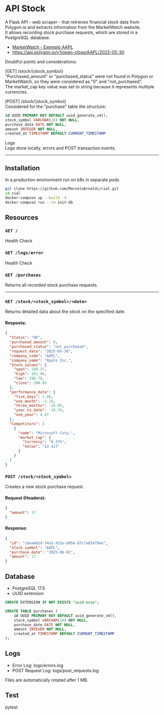 # API Stock

A Flask API - web scraper - that retrieves financial stock data from Polygon.io and extracts information from the MarketWatch website.  
It allows recording stock purchase requests, which are stored in a PostgreSQL database.

- [MarketWatch - Exemplo AAPL](https://www.marketwatch.com)
- https://api.polygon.io/v1/open-close/AAPL/2025-05-30

Doubtful points and considerations:    

[GET] /stock/{stock_symbol}  
"Purchased_amount" or "purchased_status" were not found in Polygon or MarketWatch, so they were considered as "0" and "not_purchased".  
The market_cap key value was set to string because it represents multiple currencies.  

[POST] /stock/{stock_symbol}  
Considered for the "purchase" table the structure:
```sql
id UUID PRIMARY KEY DEFAULT uuid_generate_v4(),
stock_symbol VARCHAR(10) NOT NULL,
purchase_date DATE NOT NULL,
amount INTEGER NOT NULL,
created_at TIMESTAMP DEFAULT CURRENT_TIMESTAMP
```  
Logs  
Logs store locally, errors and POST transaction events.


---

## Installation
In a production environment run on k8s in separate pods
```bash
git clone https://github.com/MarceloArnaldi/cial.git
cd cial
docker-compose up --build -d
docker-compose run --rm init-db
```
## Resources 

### `GET /`
Health Check

### `GET /logs/error`
Health Check

### `GET /purchases`
Returns all recorded stock purchase requests.

---

### `GET /stock/<stock_symbol>/<date>`
Returns detailed data about the stock on the specified date.

#### Resposta:
```json
{
  "Status": "OK",
  "purchased_amount": 0,
  "purchased_status": "not_purchased",
  "request_data": "2025-05-30",
  "company_code": "AAPL",
  "company_name": "Apple Inc.",
  "Stock_values": {
    "open": 199.37,
    "high": 201.96,
    "low": 196.78,
    "close": 200.85
  },
  "performance_data": {
    "five_days": 2.86,
    "one_month": -2.19,
    "three_months": -16.95,
    "year_to_date": -19.79,
    "one_year": 4.47
  },
  "Competitors": [
    {
      "name": "Microsoft Corp.",
      "market_cap": {
        "Currency": "0.37%",
        "Value": "$3.41T"
      }
    }
  ]
}
```

### `POST /stock/<stock_symbol>`
Creates a new stock purchase request.

#### Request (Headers):
```json
{
  "amount": 17
}
```

#### Response:
```json
{
  "id": "cbea481d-f4a1-431e-b056-87cfa85479ee",
  "stock_symbol": "AAPL",
  "purchase_date": "2025-06-01",
  "amount": 17
}
```

## Database
- PostgreSQL 17.5
- UUID extension 
```sql
CREATE EXTENSION IF NOT EXISTS "uuid-ossp";

CREATE TABLE purchases (
    id UUID PRIMARY KEY DEFAULT uuid_generate_v4(),
    stock_symbol VARCHAR(10) NOT NULL,
    purchase_date DATE NOT NULL,
    amount INTEGER NOT NULL,
    created_at TIMESTAMP DEFAULT CURRENT_TIMESTAMP
);
```

## Logs
- Error Log: logs/errors.log
- POST Request Log: logs/post_requests.log
  
Files are automatically rotated after 1 MB.

## Test
pytest







